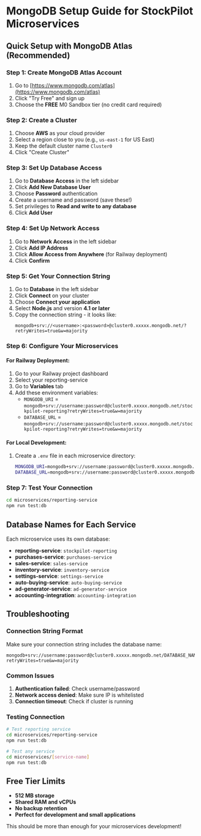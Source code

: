 # MongoDB Setup Guide for StockPilot Microservices

## Quick Setup with MongoDB Atlas (Recommended)

### Step 1: Create MongoDB Atlas Account
1. Go to [https://www.mongodb.com/atlas](https://www.mongodb.com/atlas)
2. Click "Try Free" and sign up
3. Choose the **FREE** M0 Sandbox tier (no credit card required)

### Step 2: Create a Cluster
1. Choose **AWS** as your cloud provider
2. Select a region close to you (e.g., `us-east-1` for US East)
3. Keep the default cluster name `Cluster0`
4. Click "Create Cluster"

### Step 3: Set Up Database Access
1. Go to **Database Access** in the left sidebar
2. Click **Add New Database User**
3. Choose **Password** authentication
4. Create a username and password (save these!)
5. Set privileges to **Read and write to any database**
6. Click **Add User**

### Step 4: Set Up Network Access
1. Go to **Network Access** in the left sidebar
2. Click **Add IP Address**
3. Click **Allow Access from Anywhere** (for Railway deployment)
4. Click **Confirm**

### Step 5: Get Your Connection String
1. Go to **Database** in the left sidebar
2. Click **Connect** on your cluster
3. Choose **Connect your application**
4. Select **Node.js** and version **4.1 or later**
5. Copy the connection string - it looks like:
   ```
   mongodb+srv://<username>:<password>@cluster0.xxxxx.mongodb.net/?retryWrites=true&w=majority
   ```

### Step 6: Configure Your Microservices

#### For Railway Deployment:
1. Go to your Railway project dashboard
2. Select your reporting-service
3. Go to **Variables** tab
4. Add these environment variables:
   - `MONGODB_URI` = `mongodb+srv://username:password@cluster0.xxxxx.mongodb.net/stockpilot-reporting?retryWrites=true&w=majority`
   - `DATABASE_URL` = `mongodb+srv://username:password@cluster0.xxxxx.mongodb.net/stockpilot-reporting?retryWrites=true&w=majority`

#### For Local Development:
1. Create a `.env` file in each microservice directory:
   ```bash
   MONGODB_URI=mongodb+srv://username:password@cluster0.xxxxx.mongodb.net/stockpilot-reporting?retryWrites=true&w=majority
   DATABASE_URL=mongodb+srv://username:password@cluster0.xxxxx.mongodb.net/stockpilot-reporting?retryWrites=true&w=majority
   ```

### Step 7: Test Your Connection
```bash
cd microservices/reporting-service
npm run test:db
```

## Database Names for Each Service

Each microservice uses its own database:
- **reporting-service**: `stockpilot-reporting`
- **purchases-service**: `purchases-service`
- **sales-service**: `sales-service`
- **inventory-service**: `inventory-service`
- **settings-service**: `settings-service`
- **auto-buying-service**: `auto-buying-service`
- **ad-generator-service**: `ad-generator-service`
- **accounting-integration**: `accounting-integration`

## Troubleshooting

### Connection String Format
Make sure your connection string includes the database name:
```
mongodb+srv://username:password@cluster0.xxxxx.mongodb.net/DATABASE_NAME?retryWrites=true&w=majority
```

### Common Issues
1. **Authentication failed**: Check username/password
2. **Network access denied**: Make sure IP is whitelisted
3. **Connection timeout**: Check if cluster is running

### Testing Connection
```bash
# Test reporting service
cd microservices/reporting-service
npm run test:db

# Test any service
cd microservices/[service-name]
npm run test:db
```

## Free Tier Limits
- **512 MB storage**
- **Shared RAM and vCPUs**
- **No backup retention**
- **Perfect for development and small applications**

This should be more than enough for your microservices development!



